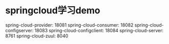 # springcloud学习demo

spring-cloud-provider: 18081
spring-cloud-consumer: 18082
spring-cloud-configserver: 18083
spring-cloud-configclient: 18084
spring-cloud-server: 8761
spring-cloud-zuul: 8040
